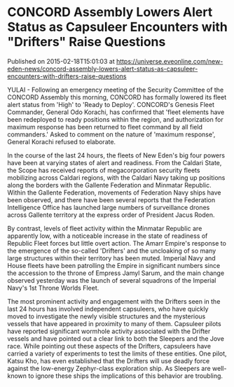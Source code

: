 # CONCORD Assembly Lowers Alert Status as Capsuleer Encounters with "Drifters" Raise Questions
Published on 2015-02-18T15:01:03 at https://universe.eveonline.com/new-eden-news/concord-assembly-lowers-alert-status-as-capsuleer-encounters-with-drifters-raise-questions

YULAI - Following an emergency meeting of the Security Committee of the CONCORD Assembly this morning, CONCORD has formally lowered its fleet alert status from 'High' to 'Ready to Deploy'. CONCORD's Genesis Fleet Commander, General Odo Korachi, has confirmed that 'fleet elements have been redeployed to ready positions within the region, and authorization for maximum response has been returned to fleet command by all field commanders.' Asked to comment on the nature of 'maximum response', General Korachi refused to elaborate.

In the course of the last 24 hours, the fleets of New Eden's big four powers have been at varying states of alert and readiness. From the Caldari State, the Scope has received reports of megacorporation security fleets mobilizing across Caldari regions, with the Caldari Navy taking up positions along the borders with the Gallente Federation and Minmatar Republic. Within the Gallente Federation, movements of Federation Navy ships have been observed, and there have been several reports that the Federation Intelligence Office has launched large numbers of surveillance drones across Gallente territory at the express order of President Jacus Roden.

By contrast, levels of fleet activity within the Minmatar Republic are apparently low, with a noticeable increase in the state of readiness of Republic Fleet forces but little overt action. The Amarr Empire's response to the emergence of the so-called 'Drifters' and the uncloaking of so many large structures within their territory has been muted. Imperial Navy and House fleets have been patrolling the Empire in significant numbers since the accession to the throne of Empress Jamyl Sarum, and the main change observed yesterday was the launch of several squadrons of the Imperial Navy's 1st Throne Worlds Fleet.

The most prominent activity and engagement with the Drifters seen in the last 24 hours has involved independent capsuleers, who have quickly moved to investigate the newly visible structures and the mysterious vessels that have appeared in proximity to many of them. Capsuleer pilots have reported significant wormhole activity associated with the Drifter vessels and have pointed out a clear link to both the Sleepers and the Jove race. While pointing out these aspects of the Drifters, capsuleers have carried a variety of experiments to test the limits of these entities. One pilot, Katsu Kho, has even established that the Drifters will use deadly force against the low-energy Zephyr-class exploration ship. As Sleepers are well-known to ignore these ships the implications of this behavior are troubling.
